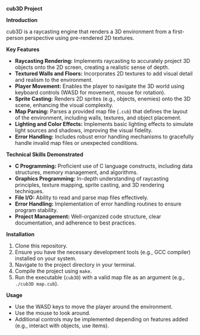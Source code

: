 **cub3D Project**

**Introduction**

cub3D is a raycasting engine that renders a 3D environment from a first-person perspective using pre-rendered 2D textures.

**Key Features**

*   **Raycasting Rendering:** Implements raycasting to accurately project 3D objects onto the 2D screen, creating a realistic sense of depth.
*   **Textured Walls and Floors:** Incorporates 2D textures to add visual detail and realism to the environment.
*   **Player Movement:** Enables the player to navigate the 3D world using keyboard controls (WASD for movement, mouse for rotation).
*   **Sprite Casting:** Renders 2D sprites (e.g., objects, enemies) onto the 3D scene, enhancing the visual complexity.
*   **Map Parsing:** Parses a provided map file (`.cub`) that defines the layout of the environment, including walls, textures, and object placement.
*   **Lighting and Color Effects:** Implements basic lighting effects to simulate light sources and shadows, improving the visual fidelity.
*   **Error Handling:** Includes robust error handling mechanisms to gracefully handle invalid map files or unexpected conditions.

**Technical Skills Demonstrated**

*   **C Programming:** Proficient use of C language constructs, including data structures, memory management, and algorithms.
*   **Graphics Programming:** In-depth understanding of raycasting principles, texture mapping, sprite casting, and 3D rendering techniques.
*   **File I/O:** Ability to read and parse map files effectively.
*   **Error Handling:** Implementation of error handling routines to ensure program stability.
*   **Project Management:** Well-organized code structure, clear documentation, and adherence to best practices.

**Installation**

1. Clone this repository.
2. Ensure you have the necessary development tools (e.g., GCC compiler) installed on your system.
3. Navigate to the project directory in your terminal.
4. Compile the project using `make`.
5. Run the executable (`cub3D`) with a valid map file as an argument (e.g., `./cub3D map.cub`).

**Usage**

*   Use the WASD keys to move the player around the environment.
*   Use the mouse to look around.
*   Additional controls may be implemented depending on features added (e.g., interact with objects, use items).
